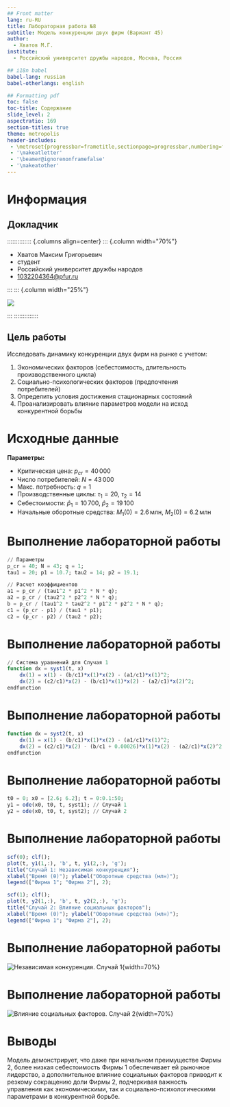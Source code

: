 ```yaml
---
## Front matter
lang: ru-RU
title: Лабораторная работа №8
subtitle: Модель конкуренции двух фирм (Вариант 45)
author:
  - Хватов М.Г.
institute:
  - Российский университет дружбы народов, Москва, Россия

## i18n babel
babel-lang: russian
babel-otherlangs: english

## Formatting pdf
toc: false
toc-title: Содержание
slide_level: 2
aspectratio: 169
section-titles: true
theme: metropolis
header-includes:
 - \metroset{progressbar=frametitle,sectionpage=progressbar,numbering=fraction}
 - '\makeatletter'
 - '\beamer@ignorenonframefalse'
 - '\makeatother'
---
```


# Информация

## Докладчик

:::::::::::::: {.columns align=center}
::: {.column width="70%"}

  * Хватов Максим Григорьевич
  * студент
  * Российский университет дружбы народов
  * [1032204364@pfur.ru](mailto:1032204364@pfur.ru)

:::
::: {.column width="25%"}

![](./image/mgkhvatov.jpg)

:::
::::::::::::::


## Цель работы

Исследовать динамику конкуренции двух фирм на рынке с учетом:  
1. Экономических факторов (себестоимость, длительность производственного цикла)  
2. Социально-психологических факторов (предпочтения потребителей)  
3. Определить условия достижения стационарных состояний  
4. Проанализировать влияние параметров модели на исход конкурентной борьбы  

# Исходные данные  
**Параметры:**  
- Критическая цена: $p_{cr} = 40\,000$  
- Число потребителей: $N = 43\,000$  
- Макс. потребность: $q = 1$  
- Производственные циклы: $\tau_1 = 20$, $\tau_2 = 14$  
- Себестоимости: $\hat{p}_1 = 10\,700$, $\hat{p}_2 = 19\,100$  
- Начальные оборотные средства: $M_1(0) = 2.6\, \text{млн}$, $M_2(0) = 6.2\, \text{млн}$  


# Выполнение лабораторной работы

```julia
// Параметры
p_cr = 40; N = 43; q = 1;
tau1 = 20; p1 = 10.7; tau2 = 14; p2 = 19.1;

// Расчет коэффициентов
a1 = p_cr / (tau1^2 * p1^2 * N * q);
a2 = p_cr / (tau2^2 * p2^2 * N * q);
b = p_cr / (tau1^2 * tau2^2 * p1^2 * p2^2 * N * q);
c1 = (p_cr - p1) / (tau1 * p1);
c2 = (p_cr - p2) / (tau2 * p2);
```

# Выполнение лабораторной работы

```julia
// Система уравнений для Случая 1
function dx = syst1(t, x)
    dx(1) = x(1) - (b/c1)*x(1)*x(2) - (a1/c1)*x(1)^2;
    dx(2) = (c2/c1)*x(2) - (b/c1)*x(1)*x(2) - (a2/c1)*x(2)^2;
endfunction
```

# Выполнение лабораторной работы

```julia
function dx = syst2(t, x)
    dx(1) = x(1) - (b/c1)*x(1)*x(2) - (a1/c1)*x(1)^2;
    dx(2) = (c2/c1)*x(2) - (b/c1 + 0.00026)*x(1)*x(2) - (a2/c1)*x(2)^2;
endfunction
```

# Выполнение лабораторной работы

```julia
t0 = 0; x0 = [2.6; 6.2]; t = 0:0.1:50;
y1 = ode(x0, t0, t, syst1); // Случай 1
y2 = ode(x0, t0, t, syst2); // Случай 2
```
# Выполнение лабораторной работы

```julia
scf(0); clf();
plot(t, y1(1,:), 'b', t, y1(2,:), 'g'); 
title("Случай 1: Независимая конкуренция");
xlabel("Время (θ)"); ylabel("Оборотные средства (млн)");
legend(["Фирма 1"; "Фирма 2"], 2);
```

```julia
scf(1); clf();
plot(t, y2(1,:), 'b', t, y2(2,:), 'g'); 
title("Случай 2: Влияние социальных факторов");
xlabel("Время (θ)"); ylabel("Оборотные средства (млн)");
legend(["Фирма 1"; "Фирма 2"], 2);
```

# Выполнение лабораторной работы

![Независимая конкуренция. Случай 1](image/1.png){width=70%}

# Выполнение лабораторной работы

![Влияние социальных факторов. Случай 2](image/2.png){width=70%}

# Выводы

Модель демонстрирует, что даже при начальном преимуществе Фирмы 2, более низкая себестоимость Фирмы 1 обеспечивает ей рыночное лидерство, а дополнительное влияние социальных факторов приводит к резкому сокращению доли Фирмы 2, подчеркивая важность управления как экономическими, так и социально-психологическими параметрами в конкурентной борьбе.